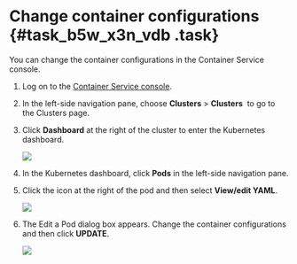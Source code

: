 # Change container configurations {#task_b5w_x3n_vdb .task}

You can change the container configurations in the Container Service console.

1.  Log on to the [Container Service console](https://partners-intl.console.aliyun.com/#/cs).
2.  In the left-side navigation pane, choose **Clusters** \> **Clusters**  to go to the Clusters page.
3.  Click **Dashboard** at the right of the cluster to enter the Kubernetes dashboard. 

    ![](http://static-aliyun-doc.oss-cn-hangzhou.aliyuncs.com/assets/img/6906/15690514284510_en-US.png)

4.  In the Kubernetes dashboard, click **Pods** in the left-side navigation pane.
5.  Click the icon at the right of the pod and then select **View/edit YAML**. 

    ![](http://static-aliyun-doc.oss-cn-hangzhou.aliyuncs.com/assets/img/6906/15690514284511_en-US.png)

6.  The Edit a Pod dialog box appears. Change the container configurations and then click **UPDATE**. 

    ![](http://static-aliyun-doc.oss-cn-hangzhou.aliyuncs.com/assets/img/6906/15690514284512_en-US.png)


